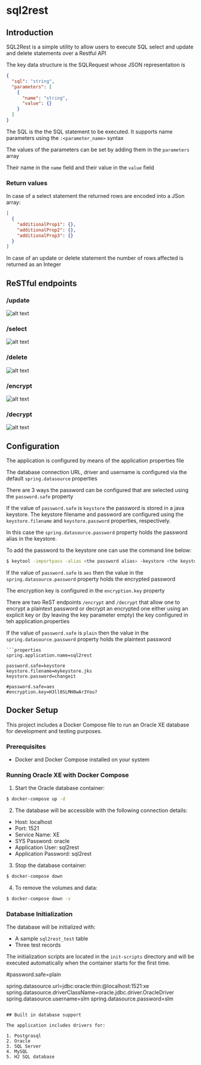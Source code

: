 # sql2rest

## Introduction

SQL2Rest is a simple utility to allow users to execute SQL select and update and delete statements over a Restful API

The key data structure is the SQLRequest whose JSON representation is

```json
{
  "sql": "string",
  "parameters": [
    {
      "name": "string",
      "value": {}
    }
  ]
}
```

The SQL is the the SQL statement to be executed. It supports name parameters using the ``:<parameter_name>`` syntax

The values of the parameters can be set by adding them in the ``parameters`` array 

Their name in the ``name`` field and their value in the ``value`` field

### Return values

In case of a select statement the returned rows are encoded into a JSon array:

```json
[
  {
    "additionalProp1": {},
    "additionalProp2": {},
    "additionalProp3": {}
  }
]
```

In case of an update or delete statement the number of rows affected is returned as an Integer

## ReSTful endpoints

### /update

![alt text](image.png)

### /select

![alt text](image-1.png)

### /delete

![alt text](image-2.png)

### /encrypt

![alt text](image-3.png)

### /decrypt

![alt text](image-4.png)


## Configuration

The application is configured by means of the application properties file

The database connection URL, driver and username is configured via the default ``spring.datasource`` properties

There are 3 ways the password can be configured that are selected using the ``password.safe`` property

If the value of ``password.safe`` is ``keystore`` the password is stored in a java keystore. The keystore filename and password are configured using the ``keystore.filename`` and ``keystore.password`` properties, respectively.

In this case the ``spring.datasource.password`` property holds the password alias in the keystore.

To add the password to the keystore one can use the command line below:
```bash
$ keytool -importpass -alias <the password alias> -keystore <the keystore filename> -storepass <the keystore password>
```

If the value of ``password.safe`` is ``aes`` then the value in the ``spring.datasource.password`` property holds the encrypted password

The encryption key is configured in the ``encryption.key`` property

There are two ReST endpoints ``/encrypt`` and ``/decrypt`` that allow one to encrypt a plaintext password or decrypt an encrypted one either using an explicit key or (by leaving the key parameter empty) the key configured in teh application.properties


If the value of ``password.safe`` is ``plain`` then the value in the ``spring.datasource.password`` property holds the plaintext password

```properties
```properties
spring.application.name=sql2rest

password.safe=keystore
keystore.filename=mykeystore.jks
keystore.password=changeit

#password.safe=aes
#encryption.key=H3ll0SLMH0wAr3You?
```

## Docker Setup

This project includes a Docker Compose file to run an Oracle XE database for development and testing purposes.

### Prerequisites

- Docker and Docker Compose installed on your system

### Running Oracle XE with Docker Compose

1. Start the Oracle database container:

```bash
$ docker-compose up -d
```

2. The database will be accessible with the following connection details:

- Host: localhost
- Port: 1521
- Service Name: XE
- SYS Password: oracle
- Application User: sql2rest
- Application Password: sql2rest

3. Stop the database container:

```bash
$ docker-compose down
```

4. To remove the volumes and data:

```bash
$ docker-compose down -v
```

### Database Initialization

The database will be initialized with:
- A sample `sql2rest_test` table
- Three test records

The initialization scripts are located in the `init-scripts` directory and will be executed automatically when the container starts for the first time.

#password.safe=plain

spring.datasource.url=jdbc:oracle:thin:@localhost:1521:xe
spring.datasource.driverClassName=oracle.jdbc.driver.OracleDriver
spring.datasource.username=slm
spring.datasource.password=slm
```

## Built in database support

The application includes drivers for:

1. Postgrasql
2. Oracle
3. SQL Server
4. MySQL
5. H2 SQL database